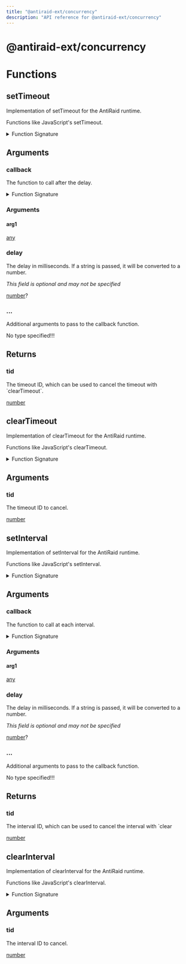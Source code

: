 ```yaml
---
title: "@antiraid-ext/concurrency"
description: "API reference for @antiraid-ext/concurrency"
---
```


<div id="@antiraid-ext/concurrency"></div>

# @antiraid-ext/concurrency

<div id="Functions"></div>

# Functions

<div id="setTimeout"></div>

## setTimeout

Implementation of setTimeout for the AntiRaid runtime.



Functions like JavaScript's setTimeout.



<details>
<summary>Function Signature</summary>

```luau
--- Implementation of setTimeout for the AntiRaid runtime.
---
--- Functions like JavaScript's setTimeout.
---
--- @param callback The function to call after the delay.
--- @param delay The delay in milliseconds. If a string is passed, it will be converted to a number.
--- @param ... Additional arguments to pass to the callback function.
--- @return tid The timeout ID, which can be used to cancel the timeout with \`clearTimeout\`.
function setTimeout(callback: (any) -> (), delay: number?, ...) -> number end
```

</details>

<div id="Arguments"></div>

## Arguments

<div id="callback"></div>

### callback

The function to call after the delay.

<details>
<summary>Function Signature</summary>

```luau
callback: (any) -> ()
```

</details>

<div id="Arguments"></div>

### Arguments

<div id="arg1"></div>

#### arg1

[any](#any)

<div id="delay"></div>

### delay

The delay in milliseconds. If a string is passed, it will be converted to a number.

*This field is optional and may not be specified*

[number](#number)?

<div id="..."></div>

### ...

Additional arguments to pass to the callback function.

No type specified!!!

<div id="Returns"></div>

## Returns

<div id="tid"></div>

### tid

The timeout ID, which can be used to cancel the timeout with \`clearTimeout\`.

[number](#number)<div id="clearTimeout"></div>

## clearTimeout

Implementation of clearTimeout for the AntiRaid runtime.



Functions like JavaScript's clearTimeout.



<details>
<summary>Function Signature</summary>

```luau
--- Implementation of clearTimeout for the AntiRaid runtime.
---
--- Functions like JavaScript's clearTimeout.
---
--- @param tid The timeout ID to cancel.
--- @return nil
function clearTimeout(tid: number) end
```

</details>

<div id="Arguments"></div>

## Arguments

<div id="tid"></div>

### tid

The timeout ID to cancel.

[number](#number)

<div id="setInterval"></div>

## setInterval

Implementation of setInterval for the AntiRaid runtime.



Functions like JavaScript's setInterval.



<details>
<summary>Function Signature</summary>

```luau
--- Implementation of setInterval for the AntiRaid runtime.
---
--- Functions like JavaScript's setInterval.
---
--- @param callback The function to call at each interval.
--- @param delay The delay in milliseconds. If a string is passed, it will be converted to a number.
--- @param ... Additional arguments to pass to the callback function.
--- @return tid The interval ID, which can be used to cancel the interval with \`clear
function setInterval(callback: (any) -> (), delay: number?, ...) -> number end
```

</details>

<div id="Arguments"></div>

## Arguments

<div id="callback"></div>

### callback

The function to call at each interval.

<details>
<summary>Function Signature</summary>

```luau
callback: (any) -> ()
```

</details>

<div id="Arguments"></div>

### Arguments

<div id="arg1"></div>

#### arg1

[any](#any)

<div id="delay"></div>

### delay

The delay in milliseconds. If a string is passed, it will be converted to a number.

*This field is optional and may not be specified*

[number](#number)?

<div id="..."></div>

### ...

Additional arguments to pass to the callback function.

No type specified!!!

<div id="Returns"></div>

## Returns

<div id="tid"></div>

### tid

The interval ID, which can be used to cancel the interval with \`clear

[number](#number)<div id="clearInterval"></div>

## clearInterval

Implementation of clearInterval for the AntiRaid runtime.



Functions like JavaScript's clearInterval.



<details>
<summary>Function Signature</summary>

```luau
--- Implementation of clearInterval for the AntiRaid runtime.
---
--- Functions like JavaScript's clearInterval.
---
--- @param tid The interval ID to cancel.
--- @return nil
function clearInterval(tid: number) end
```

</details>

<div id="Arguments"></div>

## Arguments

<div id="tid"></div>

### tid

The interval ID to cancel.

[number](#number)

